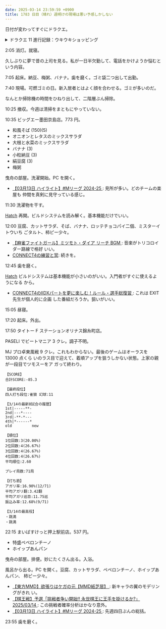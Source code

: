 ```yaml
---
date: 2025-03-14 23:59:59 +0900
title: 1783 日目（晴れ）週明けの現場は悪い予感しかしない
---
```


日付が変わってすぐにドラクエ。

<details><summary>ドラクエ 11 進行記録：ウキウキショッピング</summary>
<p>銀行から百万ゴールドを引き出してから何度目かの各地店舗巡回。
キャンプのよろず屋、海底、異世界も含む。神の民の里で所持金が尽きて追加引き出し。
そうびぶくろのページ数を 79 に伸ばす。三桁になるとして、表示できるか？</p>

<p>ついでに連武討魔行も遊ぶ。装備が宝稼ぎのときのそれのままなので、暴風チームにボコボコにされる。
風が強いのではなく、混乱させられて酷い目に遭う。</p>
</details>

2:05 消灯。就寝。

久しぶりに夢で昔の上司を見る。私が一日半欠勤して、電話をかけようか悩むという内容。

7:05 起床。納豆、梅粥、バナナ。歯を磨く。ゴミ袋二つ出して出勤。

7:40 現場。可燃ゴミの日。新入居者とはよく顔を合わせる。ゴミが多いのだ。

なんとか掃除機の時間をひねり出して、二階層ぶん掃除。

10:25 撤収。今週は清掃をまともにやっていない。

10:35 ビッグエー墨田京島店。773 円。

* 和風そば (150)(5)
* オニオンとレタスのミックスサラダ
* 大根と水菜のミックスサラダ
* バナナ (3)
* 小粒納豆 (3)
* 絹豆腐 (3)
* 梅粥

曳舟の部屋。洗濯開始。PC を開く。

* [【03月13日 ハイライト】#Mリーグ 2024-25
  ](https://www.youtube.com/watch?v=FmOVuG6flHU): 見所が多い。どのチームの楽屋も
  仲間を真剣に見守っている感じ。

11:30 洗濯物を干す。

[Hatch] 再開。ビルドシステムを読み解く。基本機能だけでいい。

12:00 豆腐、カットサラダ、そば、バナナ、ロッテチョコパイ二個、ミスターイトウいち
ごタルト、柿ピー少々。

* [【麻雀ファイトガール】ミツモト・ダイア リーチ BGM
  ](https://www.youtube.com/watch?v=Dbh5aZ6myEw): 音楽がトリコロイダー路線で格好
  いい。
* [CONNECT4の練習と冥](https://www.youtube.com/watch?v=rrwbzdgASNE): 続きを。

12:45 歯を磨く。

[Hatch] ビルドシステムは基本機能が小さいのがいい。入門者がすぐに使えるようになる
から。

* [CONNECT4のIIDXパートを更に楽しむ！ルール・選手総復習
  ](https://www.youtube.com/watch?v=dFWo316j4E8): これは EXIT 先生が個人的に企画
  した番組だろうか。狙いがいい。

15:05 昼寝。

17:20 起床。外出。

17:50 タイトー F ステーションオリナス錦糸町店。

PASELI でビートマニア 3 クレ。調子不明。

MJ プロ卓東風戦 9 クレ。これもわからない。最後のゲームはオーラスを 13000 点くら
いのラス目で迎えて、着順アップを狙うしかない状態。上家の親が一段目でツモスーをア
ガって終わり。

```text
【SCORE】
合計SCORE:-85.3

【最終段位】
四人打ち段位:雀狼 幻球:11

【3/14の最新8試合の履歴】
1st|-----**-
2nd|---*----
3rd|-**-*---
4th|*------*
old         new

【順位】
1位回数:3(20.00%)
2位回数:4(26.67%)
3位回数:4(26.67%)
4位回数:4(26.67%)
平均順位:2.60

プレイ局数:71局

【打ち筋】
アガリ率:16.90%(12/71)
平均アガリ翻:3.42翻
平均アガリ巡目:11.75巡
振込み率:12.68%(9/71)

【3/14の最高役】
・跳満
・跳満
```

22:15 まいばすけっと押上駅前店。537 円。

* 特盛ペペロンチーノ
* ホイップあんパン

曳舟の部屋。排便。妙にたくさん出る。入浴。

風呂から出る。PC を開く。豆腐、カットサラダ、ペペロンチーノ、ホイップあんパン、
柿ピー少々。

* [【東方MMD】欲張りはケガの元【MMD紙芝居】
  ](https://www.youtube.com/watch?v=Pnw-XN_WSSo): 新キャラの翼のモデリングがきれ
  い。
* [【棋王戦】予選「挑戦者争い開始!! 永世棋王に王手を掛けるか?」2025/03/14
  ](https://www.youtube.com/watch?v=miToGthu3c4): この挑戦者確率分析はかなり意外。
* [【03月13日 ハイライト】#Mリーグ 2024-25
  ](https://www.youtube.com/watch?v=6_bNYCghqAE): 先週四日ぶんの総括。

23:55 歯を磨く。

[Hatch]: <https://hatch.pypa.io/dev/>
